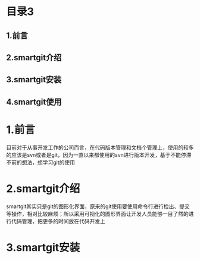 # 目录3
## 1.前言
## 2.smartgit介绍
## 3.smartgit安装
## 4.smartgit使用

# 1.前言
  目前对于从事开发工作的公司而言，在代码版本管理和文档个管理上，使用的较多的应该是svn或者是git，因为一直以来都使用的svn进行版本开发，基于不能停滞不前的想法，想学习git的使用

# 2.smartgit介绍
  smartgit其实只是git的图形化界面，原来的git使用要使用命令行进行检出、提交等操作，相对比较麻烦；所以采用可视化的图形界面让开发人员能够一目了然的进行代码管理，把更多的时间放在代码开发上

# 3.smartgit安装
